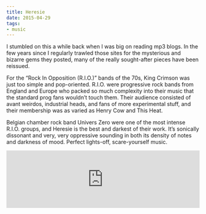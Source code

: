```yaml
---
title: Heresie
date: 2015-04-29
tags:
- music
---
```


I stumbled on this a while back when I was big on reading mp3 blogs. In the few years since I regularly trawled those sites for the mysterious and bizarre gems they posted, many of the really sought-after pieces have been reissued.

For the “Rock In Opposition (R.I.O.)” bands of the 70s, King Crimson was just too simple and pop-oriented. R.I.O. were progressive rock bands from England and Europe who packed so much complexity into their music that the standard prog fans wouldn’t touch them. Their audience consisted of avant weirdos, industrial heads, and fans of more experimental stuff, and their membership was as varied as Henry Cow and This Heat.

Belgian chamber rock band Univers Zero were one of the most intense R.I.O. groups, and Heresie is the best and darkest of their work. It’s sonically dissonant and very, very oppressive sounding in both its density of notes and darkness of mood. Perfect lights-off, scare-yourself music.

<iframe src="https://embed.spotify.com/?uri=spotify:album:68fWbPDzZMjOoLGabHVHmn" width="100%" frameborder="0" allowtransparency="true"></iframe>
